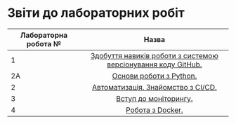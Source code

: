 # Звіти до лабораторних робіт
| Лабораторна робота № | Назва |
| ------------- |:------------------:| 
| 1 |  [ Здобуття навиків роботи з системою версіонування коду GitHub. ](https://github.com/4-TUNE/PavliukLab/tree/main/lab1)  |
| 2A |  [ Основи роботи з Python. ](https://github.com/4-TUNE/PavliukLab/tree/main/lab2a)  |
| 2 |  [ Автоматизація. Знайомство з CI/CD. ](https://github.com/4-TUNE/PavliukLab/tree/main/lab2)  |
| 3 |  [ Вступ до моніторингу. ](https://github.com/4-TUNE/PavliukLab/tree/main/lab3)  |
| 4 |  [ Робота з Docker. ](https://github.com/4-TUNE/PavliukLab/tree/main/lab4)  |
